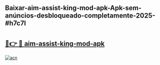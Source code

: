 ## Baixar-aim-assist-king-mod-apk-Apk-sem-anúncios-desbloqueado-completamente-2025-#h7c7l

# <h2><a href="https://ainizakaria.my?title=aim-assist-king-mod-apk&ref=20M">🔗👉 🔴 aim-assist-king-mod-apk</a></h2>

[![acn](https://github.com/user-attachments/assets/0f9c940e-d8b0-45ae-aac7-cd30a18b3e1c)](https://ainizakaria.my?title=aim-assist-king-mod-apk&ref=20M)

